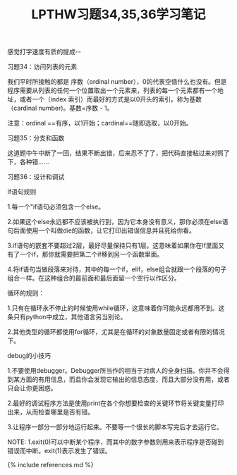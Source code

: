﻿---
layout: post
title: LPTHW习题34,35,36学习笔记
category: note
---

感觉打字速度有质的提成--

习题34：访问列表的元素

我们平时所接触的都是 序数（ordinal number），0的代表空值什么也没有。但是程序需要从列表的任何一个位置取出一个元素来，列表的每一个元素都有一个地址，或者一个（index 索引）而最好的方式是以0开头的索引。称为基数（cardinal number)。基数=序数 - 1。

注意：ordinal ==有序，以1开始；cardinal==随即选取，以0开始。

习题35：分支和函数

这道题中午中断了一回，结果不断出错，后来忍不了了，把代码直接粘过来对照了下，各种错......

习题36：设计和调试

If语句规则

1.每一个"if语句必须包含一个else。

2.如果这个else永远都不应该被执行到，因为它本身没有意义，那你必须在else语句后面使用一个叫做die的函数，让它打印出错误信息并且死给你看。

3.if语句的嵌套不要超过2层，最好尽量保持只有1层。这意味着如果你在If里面又有了一个if，那你就需要把第二个if移到另一个函数里面。

4.将if语句当做段落来对待，其中的每一个if，elif，else组合就跟一个段落的句子组合一样。在这种组合的最前面和最后面留一个空行以作区分。

循环的规则：

1.只有在循环永不停止的时候使用while循环，这意味着你可能永远都用不到。这条只有python中成立，其他语言另当别论。

2.其他类型的循环都使用for循环，尤其是在循环的对象数量固定或者有限的情况下。

debug的小技巧

1.不要使用debugger。Debugger所当作的相当于对病人的全身扫描。你并不会得到某方面的有用信息，而且你会发现它输出的信息态度，而且大部分没有用，或者只会让你更困惑。

2.最好的调试程序方法是使用print在各个你想要检查的关键环节将关键变量打印出来，从而检查哪里是否有错。

3.让程序一部分一部分地运行起来。不要等一个很长的脚本写完后才去运行它。

NOTE:
1.exit(0)可以中断某个程序，而其中的数字参数则用来表示程序是否碰到错误而中断。exit(1)表示发生了错误。


{% include references.md %}
